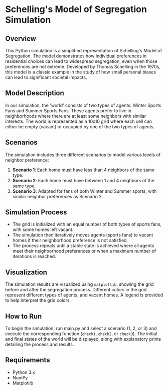 # Schelling's Model of Segregation Simulation

## Overview
This Python simulation is a simplified representation of Schelling's Model of Segregation. The model demonstrates how individual preferences in residential choices can lead to widespread segregation, even when those preferences are not extreme. Developed by Thomas Schelling in the 1970s, this model is a classic example in the study of how small personal biases can lead to significant societal impacts.

## Model Description
In our simulation, the 'world' consists of two types of agents: Winter Sports Fans and Summer Sports Fans. These agents prefer to live in neighborhoods where there are at least some neighbors with similar interests. The world is represented as a 10x10 grid where each cell can either be empty (vacant) or occupied by one of the two types of agents.

## Scenarios
The simulation includes three different scenarios to model various levels of neighbor preference:

1. **Scenario 1**: Each home must have less than 4 neighbors of the same type.
2. **Scenario 2**: Each home must have between 1 and 4 neighbors of the same type.
3. **Scenario 3**: Adapted for fans of both Winter and Summer sports, with similar neighbor preferences as Scenario 2.

## Simulation Process
- The grid is initialized with an equal number of both types of sports fans, with some homes left vacant.
- The simulation then iteratively moves agents (sports fans) to vacant homes if their neighborhood preference is not satisfied.
- The process repeats until a stable state is achieved where all agents meet their neighborhood preferences or when a maximum number of iterations is reached.

## Visualization
The simulation results are visualized using `matplotlib`, showing the grid before and after the segregation process. Different colors in the grid represent different types of agents, and vacant homes. A legend is provided to help interpret the grid colors.

## How to Run
To begin the simulation, run main.py and select a scenario (1, 2, or 3) and execute the corresponding function (`check1`, `check2`, or `check3`). The initial and final states of the world will be displayed, along with explanatory prints detailing the process and results.

## Requirements
- Python 3.x
- NumPy
- Matplotlib
